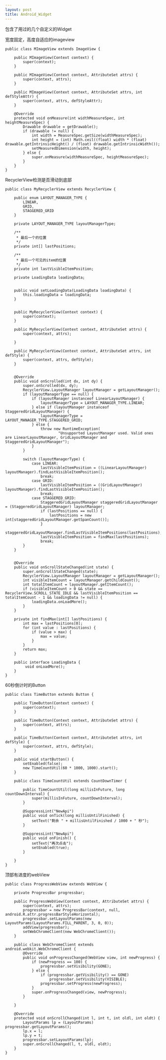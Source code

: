 ```yaml
---
layout: post
title: Android_Widget
---
```


包含了用过的几个自定义的Widget

宽度固定，高度自适应的imageview

	public class MImageView extends ImageView {  
	  
	    public MImageView(Context context) {  
	        super(context);  
	    }  
	  
	    public MImageView(Context context, AttributeSet attrs) {  
	        super(context, attrs);  
	    }  
	  
	    public MImageView(Context context, AttributeSet attrs, int defStyleAttr) {  
	        super(context, attrs, defStyleAttr);  
	    }  
	  
	    @Override  
	    protected void onMeasure(int widthMeasureSpec, int heightMeasureSpec) {  
	        Drawable drawable = getDrawable();  
	        if (drawable != null) {  
	            int width = MeasureSpec.getSize(widthMeasureSpec);  
	            int height = (int) Math.ceil((float) width * (float) drawable.getIntrinsicHeight() / (float) drawable.getIntrinsicWidth());  
	            setMeasuredDimension(width, height);  
	        } else {  
	            super.onMeasure(widthMeasureSpec, heightMeasureSpec);  
	        }  
	    }  
	}  

RecyclerView检测是否滑动到底部

	public class MyRecyclerView extends RecyclerView {  
	  
		public enum LAYOUT_MANAGER_TYPE {  
	        LINEAR,  
	        GRID,  
	        STAGGERED_GRID  
	    }  
	  
	    private LAYOUT_MANAGER_TYPE layoutManagerType;  
	  
	    /** 
	     * 最后一个的位置 
	     */  
	    private int[] lastPositions;  
	  
	    /** 
	     * 最后一个可见的item的位置 
	     */  
	    private int lastVisibleItemPosition;  
	  
	    private LoadingData loadingData;  
	  
	  
	    public void setLoadingData(LoadingData loadingData) {  
	        this.loadingData = loadingData;  
	    }  
	  
	  
	    public MyRecyclerView(Context context) {  
	        super(context);  
	    }  
	  
	    public MyRecyclerView(Context context, AttributeSet attrs) {  
	        super(context, attrs);  
	  
	    }  
	  
	    public MyRecyclerView(Context context, AttributeSet attrs, int defStyle) {  
	        super(context, attrs, defStyle);  
	    }  
	  
	  
	    @Override  
	    public void onScrolled(int dx, int dy) {  
	        super.onScrolled(dx, dy); 
			RecyclerView.LayoutManager layoutManager = getLayoutManager();  
	        if (layoutManagerType == null) {  
	            if (layoutManager instanceof LinearLayoutManager) {  
	                layoutManagerType = LAYOUT_MANAGER_TYPE.LINEAR;  
	            } else if (layoutManager instanceof StaggeredGridLayoutManager) {  
	                layoutManagerType = LAYOUT_MANAGER_TYPE.STAGGERED_GRID;  
	            } else {  
	                throw new RuntimeException(  
	                        "Unsupported LayoutManager used. Valid ones are LinearLayoutManager, GridLayoutManager and StaggeredGridLayoutManager");  
	            }  
	        }  
	  
	        switch (layoutManagerType) {  
	            case LINEAR:  
	                lastVisibleItemPosition = ((LinearLayoutManager) layoutManager).findLastVisibleItemPosition();  
	                break;  
	            case GRID:  
	                lastVisibleItemPosition = ((GridLayoutManager) layoutManager).findLastVisibleItemPosition();  
	                break;  
	            case STAGGERED_GRID:  
	                StaggeredGridLayoutManager staggeredGridLayoutManager = (StaggeredGridLayoutManager) layoutManager;  
	                if (lastPositions == null) {  
	                    lastPositions = new int[staggeredGridLayoutManager.getSpanCount()];  
	                }  
	                staggeredGridLayoutManager.findLastVisibleItemPositions(lastPositions);  
	                lastVisibleItemPosition = findMax(lastPositions);  
	                break;  
	        }  
	    }  
	  
	  
	    @Override  
	    public void onScrollStateChanged(int state) {  
	        super.onScrollStateChanged(state);  
	        RecyclerView.LayoutManager layoutManager = getLayoutManager();  
	        int visibleItemCount = layoutManager.getChildCount();  
	        int totalItemCount = layoutManager.getItemCount();  
	        if (visibleItemCount > 0 && state == RecyclerView.SCROLL_STATE_IDLE && lastVisibleItemPosition == totalItemCount - 1 && loadingData != null) {  
	            loadingData.onLoadMore();  
	        }  
	    }  
	  
	    private int findMax(int[] lastPositions) {  
	        int max = lastPositions[0];  
	        for (int value : lastPositions) {  
	            if (value > max) {  
	                max = value;  
	            }  
	        }  
	        return max;  
	    }  
	  
	    public interface LoadingData { 
			 void onLoadMore(); 
	    }  
	}  

60秒倒计时的Button

	public class TimeButton extends Button {
	
	    public TimeButton(Context context) {
	        super(context);
	    }
	
	    public TimeButton(Context context, AttributeSet attrs) {
	        super(context, attrs);
	    }
	
	    public TimeButton(Context context, AttributeSet attrs, int defStyle) {
	        super(context, attrs, defStyle);
	    }
	
	    public void startButton() {
	        setEnabled(false);
	        new TimeCountUtil(60 * 1000, 1000).start();
	    }
	
	    public class TimeCountUtil extends CountDownTimer {
	
	        public TimeCountUtil(long millisInFuture, long countDownInterval) {
	            super(millisInFuture, countDownInterval);
	        }
	
	        @SuppressLint("NewApi")
	        public void onTick(long millisUntilFinished) {
	            setText("剩余 " + millisUntilFinished / 1000 + " 秒");
	        }
	
	        @SuppressLint("NewApi")
	        public void onFinish() {
	            setText("再次点击");
	            setEnabled(true);
	        }
	
	    }
	}

顶部有进度的webView

	public class ProgressWebView extends WebView {
	
	    private ProgressBar progressbar;
	
	    public ProgressWebView(Context context, AttributeSet attrs) {
	        super(context, attrs);
	        progressbar = new ProgressBar(context, null, android.R.attr.progressBarStyleHorizontal);
	        progressbar.setLayoutParams(new LayoutParams(LayoutParams.FILL_PARENT, 3, 0, 0));
	        addView(progressbar);
	        setWebChromeClient(new WebChromeClient());
	    }
	
	    public class WebChromeClient extends android.webkit.WebChromeClient {
	        @Override
	        public void onProgressChanged(WebView view, int newProgress) {
	            if (newProgress == 100) {
	                progressbar.setVisibility(GONE);
	            } else {
	                if (progressbar.getVisibility() == GONE)
	                    progressbar.setVisibility(VISIBLE);
	                progressbar.setProgress(newProgress);
	            }
	            super.onProgressChanged(view, newProgress);
	        }
	
	    }
	
	    @Override
	    protected void onScrollChanged(int l, int t, int oldl, int oldt) {
	        LayoutParams lp = (LayoutParams) progressbar.getLayoutParams();
	        lp.x = l;
	        lp.y = t;
	        progressbar.setLayoutParams(lp);
	        super.onScrollChanged(l, t, oldl, oldt);
	    }
	}